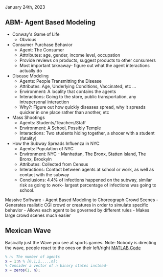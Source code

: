 January 24th, 2023

## ABM- Agent Based Modeling

- Conway's Game of Life
	- Obvious
- Consumer Purchase Behavior
	- Agent: The Consumer
	- Atttributes: age, gender, income level, occupation
	- Provide reviews on products, suggest products to other consumers
	- Most important takeaway- figure out what the agent interactions actually do
- Disease Modeling
	- Agents: People Transmitting the Disease
	- Attributes: Age, Underlying Conditions, Vaccinated, etc ...
	- Environment: A locality that contains the agents
	- Interactions: Going to the store, public transportation, any intrapersonal interaction
	- Why?: Figure out how quickly diseases spread, why it spreads quicker in one place rather than another, etc
- Mass Shootings
	- Agents: Students/Teachers/Staff
	- Environment: A School, Possibly Temple
	- Interactions: Two students hiding together, a shooer with a student (fatality)
- How the Subway Spreads Influenza in NYC
	- Agents: Population of NYC
	- Environment: NYC - Manhattan, The Bronx, Statten Island, The Bronx, Brookyln
	- Attributes: Collected from Census
	- Interactions: Contact between agents at school or work, as well as contact with the subway
	- Conclusions: 4.4% of infections happened on the subway, similar risk as going to work- largest percentage of infections was going to school.

Massive Software - Agent Based Modeling to Choreograph Crowd Scenes
	- Generates realistic CGI crowd or creatures in order to simulate specific behavior
	- Allows each agent to be governed by different rules
	- Makes large crowd scenes much easier

## Mexican Wave

Basically just the Wave you see at sports games.
Note: Nobody is directing the wave, people react to the ones on their left/right
[MATLAB Code](repo/MATH2121/mexicanwave/link.md)

```MATLAB
% n: The number of agents
x = 1:n % [0,1,2,...,n];
% Consider a vector of n binary states instead-
x = zeros(1, n);
```


